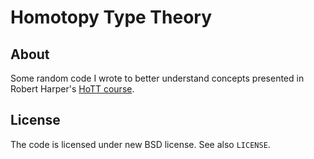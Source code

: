 Homotopy Type Theory
====================

About
-----

Some random code I wrote to better understand concepts presented in Robert Harper's [HoTT course](https://www.cs.cmu.edu/~rwh/courses/hott/).

License
-------

The code is licensed under new BSD license. See also `LICENSE`.
